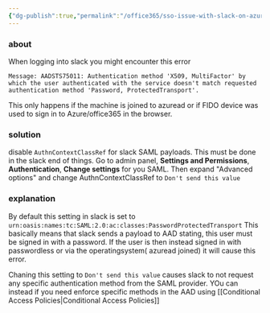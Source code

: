 ```yaml
---
{"dg-publish":true,"permalink":"/office365/sso-issue-with-slack-on-azure-ad-joined-machine/","tags":["public","office365","azuread","slack","saml"],"noteIcon":"1","created":"2023-08-15T14:20:21.000+02:00","updated":"2023-06-02T14:36:03.000+02:00"}
---
```



### about
When logging into slack you might encounter this error 
```
Message: AADSTS75011: Authentication method 'X509, MultiFactor' by which the user authenticated with the service doesn't match requested authentication method 'Password, ProtectedTransport'.
```
This only happens if the machine is joined to azuread or if FIDO device was used to sign in to Azure/office365 in the browser.

### solution
disable `AuthnContextClassRef` for slack SAML payloads.
This must be done in the slack end of things. 
Go to admin panel, **Settings and Permissions**, **Authentication**, **Change settings** for you SAML.
Then expand "Advanced options"	 and change AuthnContextClassRef to `Don't send this value` 

### explanation
By default this setting in slack is set to `urn:oasis:names:tc:SAML:2.0:ac:classes:PasswordProtectedTransport` 
This basically means that slack sends a payload to AAD stating, this user must be signed in with a password. If the user is then instead signed in with passwordless or via the operatingsystem( azuread joined) it will cause this error. 

Chaning this setting to `Don't send this value`  causes slack to not request any specific authentication method from the SAML provider. YOu can instead if you need enforce specific methods in the AAD using [[Conditional Access Policies\|Conditional Access Policies]] 